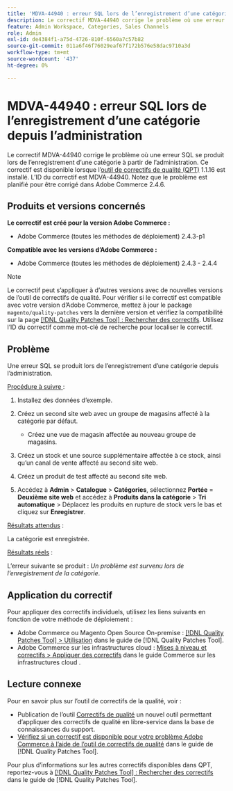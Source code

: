 ```yaml
---
title: 'MDVA-44940 : erreur SQL lors de l’enregistrement d’une catégorie depuis l’administration'
description: Le correctif MDVA-44940 corrige le problème où une erreur SQL se produit lors de l’enregistrement d’une catégorie à partir de l’administration. Ce correctif est disponible lorsque l’outil [Outil de correctifs de la qualité (QPT)](https://experienceleague.adobe.com/en/docs/commerce-operations/tools/quality-patches-tool/quality-patches-tool-to-self-serve-quality-patches) 1.1.16 est installé. L’ID du correctif est MDVA-44940. Notez que le problème est planifié pour être corrigé dans Adobe Commerce 2.4.6.
feature: Admin Workspace, Categories, Sales Channels
role: Admin
exl-id: de4384f1-a75d-4726-810f-6560a7c57b82
source-git-commit: 011a6f46f76029eaf67f172b576e58dac9710a3d
workflow-type: tm+mt
source-wordcount: '437'
ht-degree: 0%

---
```


# MDVA-44940 : erreur SQL lors de l’enregistrement d’une catégorie depuis l’administration

Le correctif MDVA-44940 corrige le problème où une erreur SQL se produit lors de l’enregistrement d’une catégorie à partir de l’administration. Ce correctif est disponible lorsque l’[outil de correctifs de qualité (QPT)](https://experienceleague.adobe.com/en/docs/commerce-operations/tools/quality-patches-tool/quality-patches-tool-to-self-serve-quality-patches) 1.1.16 est installé. L’ID du correctif est MDVA-44940. Notez que le problème est planifié pour être corrigé dans Adobe Commerce 2.4.6.

## Produits et versions concernés

**Le correctif est créé pour la version Adobe Commerce :**

* Adobe Commerce (toutes les méthodes de déploiement) 2.4.3-p1

**Compatible avec les versions d’Adobe Commerce :**

* Adobe Commerce (toutes les méthodes de déploiement) 2.4.3 - 2.4.4

>[!NOTE]
>
>Le correctif peut s’appliquer à d’autres versions avec de nouvelles versions de l’outil de correctifs de qualité. Pour vérifier si le correctif est compatible avec votre version d’Adobe Commerce, mettez à jour le package `magento/quality-patches` vers la dernière version et vérifiez la compatibilité sur la page [[!DNL Quality Patches Tool] : Rechercher des correctifs](https://experienceleague.adobe.com/en/docs/commerce-operations/tools/quality-patches-tool/quality-patches-tool-to-self-serve-quality-patches). Utilisez l’ID du correctif comme mot-clé de recherche pour localiser le correctif.

## Problème

Une erreur SQL se produit lors de l’enregistrement d’une catégorie depuis l’administration.

<u>Procédure à suivre </u> :

1. Installez des données d’exemple.
1. Créez un second site web avec un groupe de magasins affecté à la catégorie par défaut.

   * Créez une vue de magasin affectée au nouveau groupe de magasins.

1. Créez un stock et une source supplémentaire affectée à ce stock, ainsi qu’un canal de vente affecté au second site web.
1. Créez un produit de test affecté au second site web.
1. Accédez à **Admin** > **Catalogue** > **Catégories**, sélectionnez **Portée** = **Deuxième site web** et accédez à **Produits dans la catégorie** > **Tri automatique** > Déplacez les produits en rupture de stock vers le bas et cliquez sur **Enregistrer**.

<u>Résultats attendus</u> :

La catégorie est enregistrée.

<u>Résultats réels</u> :

L’erreur suivante se produit : *Un problème est survenu lors de l’enregistrement de la catégorie*.

## Application du correctif

Pour appliquer des correctifs individuels, utilisez les liens suivants en fonction de votre méthode de déploiement :

* Adobe Commerce ou Magento Open Source On-premise : [[!DNL Quality Patches Tool] > Utilisation](/help/tools/quality-patches-tool/usage.md) dans le guide de [!DNL Quality Patches Tool].
* Adobe Commerce sur les infrastructures cloud : [Mises à niveau et correctifs > Appliquer des correctifs](https://experienceleague.adobe.com/docs/commerce-cloud-service/user-guide/develop/upgrade/apply-patches.html) dans le guide Commerce sur les infrastructures cloud .

## Lecture connexe

Pour en savoir plus sur l’outil de correctifs de la qualité, voir :

* Publication de l’outil [Correctifs de qualité](https://experienceleague.adobe.com/en/docs/commerce-operations/tools/quality-patches-tool/quality-patches-tool-to-self-serve-quality-patches) un nouvel outil permettant d’appliquer des correctifs de qualité en libre-service dans la base de connaissances du support.
* [Vérifiez si un correctif est disponible pour votre problème Adobe Commerce à l’aide de l’outil de correctifs de qualité](/help/tools/quality-patches-tool/patches-available-in-qpt/check-patch-for-magento-issue-with-magento-quality-patches.md) dans le guide de [!DNL Quality Patches Tool].

Pour plus d’informations sur les autres correctifs disponibles dans QPT, reportez-vous à [[!DNL Quality Patches Tool] : Rechercher des correctifs](https://experienceleague.adobe.com/tools/commerce-quality-patches/index.html) dans le guide de [!DNL Quality Patches Tool].
